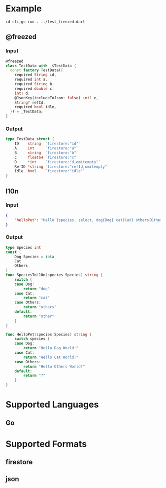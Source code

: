 # Example
```cd cli;go run . ../test_freezed.dart```
## @freezed
### Input
```dart
@freezed
class TestData with _$TestData {
  const factory TestData({
    required String id,
    required int a,
    required String b,
    required double c,
    int? d,
    @JsonKey(includeToJson: false) int? e,
    String? refId,
    required bool idle,
  }) = _TestData;
}
```
### Output
```go
type TestData struct {
	ID    string  `firestore:"id"`
	A     int     `firestore:"a"`
	B     string  `firestore:"b"`
	C     float64 `firestore:"c"`
	D     *int    `firestore:"d,omitempty"`
	RefID *string `firestore:"refId,omitempty"`
	Idle  bool    `firestore:"idle"`
}
```
## l10n
### Input
```json
{
    "helloPet": "Hello {species, select, dog{Dog} cat{Cat} others{Others} other{?}} World!"
}
```
### Output
```go
type Species int
const (
	Dog Species = iota
	Cat
	Others
)
func SpeciesToL10n(species Species) string {
	switch {
	case Dog:
		return "dog"
	case Cat:
		return "cat"
	case Others:
		return "others"
	default:
		return "other"
	}
}

func HelloPet(species Species) string {
	switch species {
	case Dog:
		return "Hello Dog World!"
	case Cat:
		return "Hello Cat World!"
	case Others:
		return "Hello Others World!"
	default:
		return "?"
	}
}
```
# Supported Languages
## Go

# Supported Formats
## firestore
## json